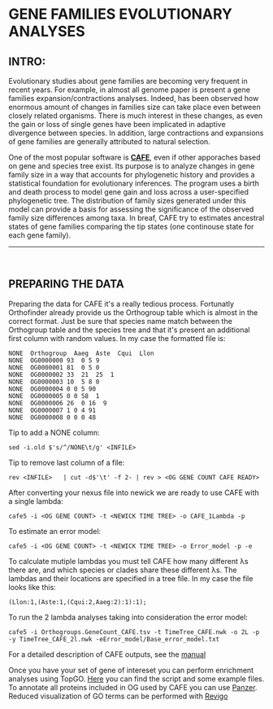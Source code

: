 # GENE FAMILIES EVOLUTIONARY ANALYSES

## INTRO: 

Evolutionary studies about gene families are becoming very frequent in recent years. For example, in almost all genome paper is present a gene families expansion/contractions analyses. Indeed, has been observed how enormous amount of changes in families size can take place even between closely related organisms. There is much interest in these changes, as even the gain or loss of single genes have been implicated in adaptive divergence between species. In addition, large contractions and expansions of gene families are generally attributed to natural selection.

One of the most popular software is **[CAFE](https://academic.oup.com/bioinformatics/article/22/10/1269/237347)**, even if other apporaches based on gene and species tree exist. Its purpose is to analyze changes in gene family size in a way that accounts for phylogenetic history and provides a statistical foundation for evolutionary inferences. The program uses a birth and death process to model gene gain and loss across a user-specified phylogenetic tree. The distribution of family sizes generated under this model can provide a basis for assessing the significance of the observed family size differences among taxa. In breaf, CAFE try to estimates ancestral states of gene families comparing the tip states (one continouse state for each gene family).

---

<br/>

## PREPARING THE DATA

Preparing the data for CAFE it's a really tedious process. Fortunatly Orthofinder already provide us the Orthogroup table which is almost in the correct format. Just be sure that species name match between the Orthogroup table and the species tree and that it's present an additional first column with random values. In my case the formatted file is:

```
NONE  Orthogroup  Aaeg  Aste  Cqui  Llon
NONE  OG0000000 93  0 5 9
NONE  OG0000001 81  0 5 0
NONE  OG0000002 33  21  25  1
NONE  OG0000003 10  5 8 0
NONE  OG0000004 0 0 5 90
NONE  OG0000005 0 0 58  1
NONE  OG0000006 26  0 16  9
NONE  OG0000007 1 0 4 91
NONE  OG0000008 0 0 0 48 

```

Tip to add a NONE column:

``` 
sed -i.old $'s/^/NONE\t/g' <INFILE> 
``` 

Tip to remove last column of a file:

``` 
rev <INFILE>   | cut -d$'\t' -f 2- | rev > <OG GENE COUNT CAFE READY> 
```

After converting your nexus file into newick we are ready to use CAFE with a single lambda:

```
cafe5 -i <OG GENE COUNT> -t <NEWICK TIME TREE> -o CAFE_1Lambda -p
```

To estimate an error model:

```
cafe5 -i <OG GENE COUNT> -t <NEWICK TIME TREE> -o Error_model -p -e
```

To calculate mutiple lambdas you must tell CAFE how many different λs there are, and which species or clades share these different λs. The lambdas and their locations are specified in a tree file. In my case the file looks like this:

```
(Llon:1,(Aste:1,(Cqui:2,Aaeg:2):1):1);
```

To run the 2 lambda analyses taking into consideration the error model:

```
cafe5 -i Orthogroups.GeneCount_CAFE.tsv -t TimeTree_CAFE.nwk -o 2L -p -y TimeTree_CAFE_2l.nwk -eError_model/Base_error_model.txt
```

For a detailed description of CAFE outputs, see the [manual](https://github.com/hahnlab/CAFE5)

Once you have your set of gene of intereset you can perform enrichment analyses using TopGO. [Here](https://github.com/jacopoM28/CompOmics_Tutorship/tree/main/2023/9_GeneFamilies_Evolution) you can find the script and some example files. To annotate all proteins included in OG used by CAFE you can use [Panzer](http://ekhidna2.biocenter.helsinki.fi/sanspanz/). Reduced visualization of GO terms can be performed with [Revigo](http://revigo.irb.hr/)

